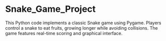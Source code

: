 # Snake_Game_Project
This Python code implements a classic Snake game using Pygame. Players control a snake to eat fruits, growing longer while avoiding collisions. The game features real-time scoring and graphical interface.
